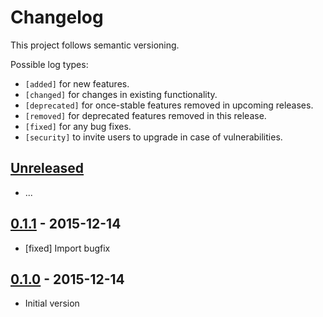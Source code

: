 # Changelog

This project follows semantic versioning.

Possible log types:

- `[added]` for new features.
- `[changed]` for changes in existing functionality.
- `[deprecated]` for once-stable features removed in upcoming releases.
- `[removed]` for deprecated features removed in this release.
- `[fixed]` for any bug fixes.
- `[security]` to invite users to upgrade in case of vulnerabilities.

## [Unreleased]

 - ...

## [0.1.1] - 2015-12-14

 - [fixed] Import bugfix

## [0.1.0] - 2015-12-14

 - Initial version

[Unreleased]: https://github.com/dbrgn/fahrplan/compare/v0.1.0...HEAD
[0.1.1]: https://github.com/dbrgn/fahrplan/compare/v0.1.0...v0.1.1
[0.1.0]: https://github.com/dbrgn/fahrplan/compare/3ca7d83...v0.1.0
